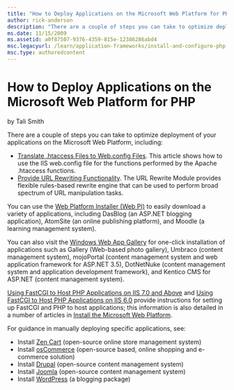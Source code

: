 ```yaml
---
title: "How to Deploy Applications on the Microsoft Web Platform for PHP"
author: rick-anderson
description: "There are a couple of steps you can take to optimize deployment of your applications on the Microsoft Web Platform, including: Translate .htaccess Files to W..."
ms.date: 11/15/2009
ms.assetid: a0f87507-9376-4359-815e-12386286abd4
msc.legacyurl: /learn/application-frameworks/install-and-configure-php-applications-on-iis/how-to-deploy-applications-on-the-microsoft-web-platform-for-php
msc.type: authoredcontent
---
```

How to Deploy Applications on the Microsoft Web Platform for PHP
====================
by Tali Smith

There are a couple of steps you can take to optimize deployment of your applications on the Microsoft Web Platform, including:

- [Translate .htaccess Files to Web.config Files](translate-htaccess-content-to-iis-webconfig.md). This article shows how to use the IIS web.config file for the functions performed by the Apache .htaccess functions.
- [Provide URL Rewriting Functionality](provide-url-rewriting-functionality.md). The URL Rewrite Module provides flexible rules-based rewrite engine that can be used to perform broad spectrum of URL manipulation tasks.

You can use the [Web Platform Installer (Web PI)](https://www.microsoft.com/web/Downloads/platform.aspx) to easily download a variety of applications, including DasBlog (an ASP.NET blogging application), AtomSite (an online publishing platform), and Moodle (a learning management system).

You can also visit the [Windows Web App Gallery](https://www.microsoft.com/web/gallery/) for one-click installation of applications such as Gallery (Web-based photo gallery), Umbraco (content management system), mojoPortal (content management system and web application framework for ASP.NET 3.5), DotNetNuke (content management system and application development framework), and Kentico CMS for ASP.NET (content management system).

[Using FastCGI to Host PHP Applications on IIS 7.0 and Above](using-fastcgi-to-host-php-applications-on-iis.md) and [Using FastCGI to Host PHP Applications on IIS 6.0](using-fastcgi-to-host-php-applications-on-iis-60.md) provide instructions for setting up FastCGI and PHP to host applications; this information is also detailed in a number of articles in [Install the Microsoft Web Platform](../install-and-configure-php-on-iis/index.md).

For guidance in manually deploying specific applications, see:

- Install [Zen Cart](install-zen-cart-on-iis.md) (open-source online store management system)
- Install [osCommerce](install-oscommerce-on-iis.md) (open-source based, online shopping and e-commerce solution)
- Install [Drupal](install-drupal-on-iis.md) (open-source content management system)
- Install [Joomla](install-joomla-on-iis.md) (open-source content management system)
- Install [WordPress](install-wordpress-on-iis.md) (a blogging package)